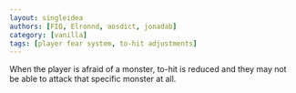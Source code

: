 ```yaml
---
layout: singleidea
authors: [FIQ, Elronnd, aosdict, jonadab]
category: [vanilla]
tags: [player fear system, to-hit adjustments]
---
```

When the player is afraid of a monster, to-hit is reduced and they may not be able to attack that specific monster at all.
